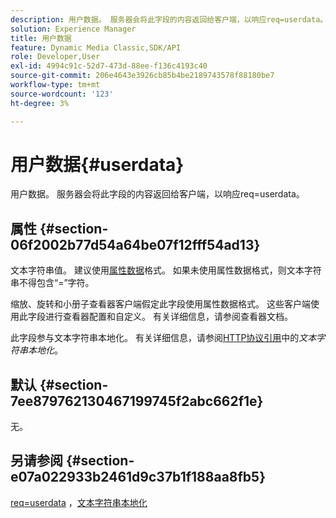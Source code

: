 ```yaml
---
description: 用户数据。 服务器会将此字段的内容返回给客户端，以响应req=userdata。
solution: Experience Manager
title: 用户数据
feature: Dynamic Media Classic,SDK/API
role: Developer,User
exl-id: 4994c91c-52d7-473d-88ee-f136c4193c40
source-git-commit: 206e4643e3926cb85b4be2189743578f88180be7
workflow-type: tm+mt
source-wordcount: '123'
ht-degree: 3%

---
```


# 用户数据{#userdata}

用户数据。 服务器会将此字段的内容返回给客户端，以响应req=userdata。

## 属性 {#section-06f2002b77d54a64be07f12fff54ad13}

文本字符串值。 建议使用[属性数据](/help/aem-is-ir-api/is-api/image-catalog/image-serving-api-ref/c-image-catalog-reference/c-overview/c-common-data-types/r-property-data.md)格式。 如果未使用属性数据格式，则文本字符串不得包含“=”字符。

缩放、旋转和小册子查看器客户端假定此字段使用属性数据格式。 这些客户端使用此字段进行查看器配置和自定义。 有关详细信息，请参阅查看器文档。

此字段参与文本字符串本地化。 有关详细信息，请参阅[HTTP协议引用](/help/aem-is-ir-api/is-api/http-ref/image-serving-api-ref/c-http-protocol-reference/c-syntax-and-features/r-text-string-localization.md)中的&#x200B;*文本字符串本地化*。

## 默认 {#section-7ee879762130467199745f2abc662f1e}

无。

## 另请参阅 {#section-e07a022933b2461d9c37b1f188aa8fb5}

[req=userdata](/help/aem-is-ir-api/is-api/http-ref/image-serving-api-ref/c-http-protocol-reference/c-command-reference/r-req/r-req.md) ，[文本字符串本地化](/help/aem-is-ir-api/is-api/http-ref/image-serving-api-ref/c-http-protocol-reference/c-syntax-and-features/r-text-string-localization.md)
